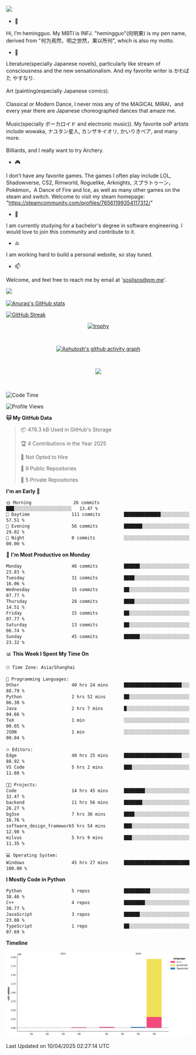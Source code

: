 ![](https://github.com/hemingguo/hemingguo/blob/main/butterfly_smile.png)

- 👋
  
Hi, I’m hemingguo. My MBTI is INFJ. "hemingguo"(何明果) is my pen name, derived from "何为焉然，明之世然，果以所何", which is also my motto.



- 🎨
  

Literature(specially Japanese novels), particularly like stream of consciousness and the new sensationalism. And my favorite writer is かわばた やすなり. <br><br>
Art (painting(especially Japanese comics). <br><br>
Classical or Modern Dance, I never miss any of the MAGICAL MIRAI，and every year there are Japanese choreographed dances that amaze me. <br><br>
Music(specially ボーカロイド and electronic music)). My favorite ooP artists include wowaka, ナユタン星人, カンザキイオリ, かいりきベア, and many more. <br><br>
Billiards, and I really want to try Archery.



- 🎮 


I don’t have any favorite games. The games I often play include LOL, Shadowverse, CS2, Rimworld, Roguelike, Arknights, スプラトゥーン，Pokémon，A Dance of Fire and Ice, as well as many other games on the steam and switch. Welcome to visit my steam homepage: "https://steamcommunity.com/profiles/76561199354117312/"



- 🌱



I am currently studying for a bachelor's degree in software engineering. I would love to join this community and contribute to it.



- ♎ 


I am working hard to build a personal website, so stay tuned.



- 📫 


Welcome, and feel free to reach me by email at 'sosljsos@pm.me'.


![](http://antzuhl.cn:4000/get/@hemingguo.readme)

[![Anurag's GitHub stats](https://github-readme-stats.vercel.app/api?username=hemingguo&show_icons=true&count_private=true&theme=aura&hide_border=true&icon_color=FF4500&text_color=76EE00)](https://github.com/anuraghazra/github-readme-stats)    



[![GitHub Streak](https://github-readme-streak-stats.herokuapp.com/?user=hemingguo&hide_border=true&theme=tokyonight)](https://git.io/streak-stats)

<div align="center">

[![trophy](https://github-profile-trophy.vercel.app/?username=hemingguo&theme=dracula)](https://github.com/ryo-ma/github-profile-trophy)

<br>

[![Ashutosh's github activity graph](https://github-readme-activity-graph.vercel.app/graph?username=hemingguo&theme=tokyo-night&hide_border=true)](https://github.com/ashutosh00710/github-readme-activity-graph)

</div>

<br>

<p align="center">
  <a href="https://skillicons.dev">
    <img src="https://skillicons.dev/icons?i=cpp,c,vim,py,clion,github,git,docker,java,js,idea,linux,md,matlab,nodejs,obsidian,pycharm,pytorch,qt,react,stackoverflow,unreal,unity,vscode,vue,windows" />
  </a>
</p>

<br>

<!--START_SECTION:waka-->
![Code Time](http://img.shields.io/badge/Code%20Time-2%2C280%20hrs%204%20mins-blue)

![Profile Views](http://img.shields.io/badge/Profile%20Views-77-blue)

**🐱 My GitHub Data** 

> 📦 478.3 kB Used in GitHub's Storage 
 > 
> 🏆 4 Contributions in the Year 2025
 > 
> 🚫 Not Opted to Hire
 > 
> 📜 9 Public Repositories 
 > 
> 🔑 5 Private Repositories 
 > 
**I'm an Early 🐤** 

```text
🌞 Morning                26 commits          ███░░░░░░░░░░░░░░░░░░░░░░   13.47 % 
🌆 Daytime                111 commits         ██████████████░░░░░░░░░░░   57.51 % 
🌃 Evening                56 commits          ███████░░░░░░░░░░░░░░░░░░   29.02 % 
🌙 Night                  0 commits           ░░░░░░░░░░░░░░░░░░░░░░░░░   00.00 % 
```
📅 **I'm Most Productive on Monday** 

```text
Monday                   46 commits          ██████░░░░░░░░░░░░░░░░░░░   23.83 % 
Tuesday                  31 commits          ████░░░░░░░░░░░░░░░░░░░░░   16.06 % 
Wednesday                15 commits          ██░░░░░░░░░░░░░░░░░░░░░░░   07.77 % 
Thursday                 28 commits          ████░░░░░░░░░░░░░░░░░░░░░   14.51 % 
Friday                   15 commits          ██░░░░░░░░░░░░░░░░░░░░░░░   07.77 % 
Saturday                 13 commits          ██░░░░░░░░░░░░░░░░░░░░░░░   06.74 % 
Sunday                   45 commits          ██████░░░░░░░░░░░░░░░░░░░   23.32 % 
```


📊 **This Week I Spent My Time On** 

```text
🕑︎ Time Zone: Asia/Shanghai

💬 Programming Languages: 
Other                    40 hrs 24 mins      ██████████████████████░░░   88.79 % 
Python                   2 hrs 52 mins       ██░░░░░░░░░░░░░░░░░░░░░░░   06.30 % 
Java                     2 hrs 7 mins        █░░░░░░░░░░░░░░░░░░░░░░░░   04.66 % 
TeX                      1 min               ░░░░░░░░░░░░░░░░░░░░░░░░░   00.05 % 
JSON                     1 min               ░░░░░░░░░░░░░░░░░░░░░░░░░   00.04 % 

🔥 Editors: 
Edge                     40 hrs 25 mins      ██████████████████████░░░   88.92 % 
VS Code                  5 hrs 2 mins        ███░░░░░░░░░░░░░░░░░░░░░░   11.08 % 

🐱‍💻 Projects: 
Code                     14 hrs 45 mins      ████████░░░░░░░░░░░░░░░░░   32.47 % 
backend                  11 hrs 56 mins      ███████░░░░░░░░░░░░░░░░░░   26.27 % 
bg3se                    7 hrs 36 mins       ████░░░░░░░░░░░░░░░░░░░░░   16.76 % 
software_design_framework5 hrs 54 mins       ███░░░░░░░░░░░░░░░░░░░░░░   12.98 % 
milvus                   5 hrs 9 mins        ███░░░░░░░░░░░░░░░░░░░░░░   11.35 % 

💻 Operating System: 
Windows                  45 hrs 27 mins      █████████████████████████   100.00 % 
```

**I Mostly Code in Python** 

```text
Python                   5 repos             ██████████░░░░░░░░░░░░░░░   38.46 % 
C++                      4 repos             ████████░░░░░░░░░░░░░░░░░   30.77 % 
JavaScript               3 repos             ██████░░░░░░░░░░░░░░░░░░░   23.08 % 
TypeScript               1 repo              ██░░░░░░░░░░░░░░░░░░░░░░░   07.69 % 
```



**Timeline**

![Lines of Code chart](https://raw.githubusercontent.com/hemingguo/hemingguo/main/assets/bar_graph.png)


 Last Updated on 10/04/2025 02:27:14 UTC
<!--END_SECTION:waka-->
<!---
hemingguo/hemingguo is a ✨ special ✨ repository because its `README.md` (this file) appears on your GitHub profile.
You can click the Preview link to take a look at your changes.
--->
